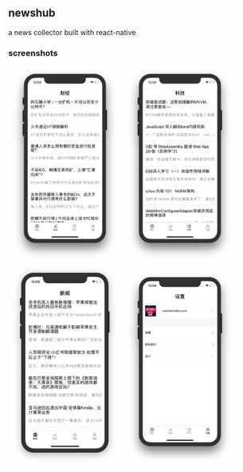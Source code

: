 ## newshub      
a news collector built with react-native

### screenshots
<img src="https://github.com/conanskyforce/newshub/raw/master/screenshots/fin.jpg" style="width:45%"/>
<img src="https://github.com/conanskyforce/newshub/raw/master/screenshots/tech.jpg" style="width:45%"/>
<img src="https://github.com/conanskyforce/newshub/raw/master/screenshots/news.jpg" style="width:45%"/>
<img src="https://github.com/conanskyforce/newshub/raw/master/screenshots/setting.jpg" style="width:45%"/>